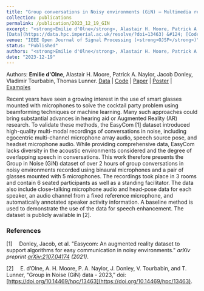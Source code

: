 ```yaml
---
title: "Group conversations in Noisy environments (GiN) – Multimedia recordings for location-aware speech enhancement"
collection: publications
permalink: /publication/2023_12_19_GIN
excerpt: "<strong>Emilie d'Olne</strong>, Alastair H. Moore, Patrick A. Naylor, Jacob Donley, Vladimir Tourbabin, Thomas Lunner.
[Data](https://data.hpc.imperial.ac.uk/resolve/?doi=13463) &#124; [Code](https://github.com/ImperialCollegeLondon/sap-ic-gin) &#124; [Paper](https://doi.org/10.1109/OJSP.2023.3344379)&#124; [Poster](../files/GiN_examples/ICASSP_poster.pdf) &#124; [Examples](ed1016.github.io/GiN_examples)"
venue: "IEEE Open Journal of Signal Processing (<strong>OJSP</strong>)"
status: "Published"
authors: "<strong>Emilie d'Olne</strong>, Alastair H. Moore, Patrick A. Naylor, Jacob Donley, Vladimir Tourbabin, Thomas Lunner"
date: "2023-12-19"
---
```


Authors: __Emilie d'Olne__, Alastair H. Moore, Patrick A. Naylor, Jacob Donley, Vladimir Tourbabin, Thomas Lunner.
[Data](https://data.hpc.imperial.ac.uk/resolve/?doi=13463) | [Code](https://github.com/ImperialCollegeLondon/sap-ic-gin) | [Paper](https://doi.org/10.1109/OJSP.2023.3344379) | [Poster](../files/GiN_examples/ICASSP_poster.pdf) | [Examples](ed1016.github.io/GiN_examples)

Recent years have seen a growing interest in the use of smart glasses mounted with microphones to solve the cocktail party problem using beamforming techniques or machine learning. Many such approaches could bring substantial advances in hearing aid or Augmented Reality (AR) research. To validate these methods, the EasyCom [1] dataset introduced high-quality multi-modal recordings of conversations in noise, including egocentric multi-channel microphone array audio, speech source pose, and headset microphone audio. While providing comprehensive data, EasyCom lacks diversity in the acoustic environments considered and the degree of overlapping speech in conversations. This work therefore presents the Group in Noise (GiN) dataset of over 2 hours of group conversations in noisy environments recorded using binaural microphones and a pair of glasses mounted with 5 microphones. The recordings took place in 3 rooms and contain 6 seated participants as well as a standing facilitator. The data also include close-talking microphone audio and head-pose data for each speaker, an audio channel from a fixed reference microphone, and automatically annotated speaker activity information. A baseline method is used to demonstrate the use of the data for speech enhancement. The dataset is publicly available in [2].


### References
[1]&emsp; Donley, Jacob, et al. "Easycom: An augmented reality dataset to support algorithms for easy communication in noisy environments." _arXiv preprint [arXiv:2107.04174](https://arxiv.org/abs/2107.04174) (2021)_.

[2]&emsp; E. d’Olne, A. H. Moore, P. A. Naylor, J. Donley, V. Tourbabin, and T. Lunner, “Group in Noise (GiN) data - 2023,” doi: [https://doi.org/10.14469/hpc/13463](https://doi.org/10.14469/hpc/13463).